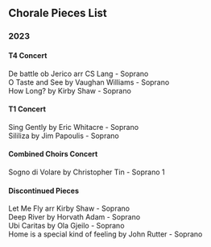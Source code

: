 <body>
  <h2>Chorale Pieces List</h2>
  <h3>2023</h3>
  <h4>T4 Concert</h4>
  <p>De battle ob Jerico arr CS Lang - Soprano<br>O Taste and See by Vaughan Williams - Soprano<br>How Long? by Kirby Shaw - Soprano</p>
  <h4>T1 Concert</h4>
  <p>Sing Gently by Eric Whitacre - Soprano<br>Sililiza by Jim Papoulis - Soprano</p>
  <h4>Combined Choirs Concert</h4>
  <p>Sogno di Volare by Christopher Tin - Soprano 1</p>
  <h4>Discontinued Pieces</h4>
  <p>Let Me Fly arr Kirby Shaw - Soprano<br>Deep River by Horvath Adam - Soprano<br>Ubi Caritas by Ola Gjeilo - Soprano<br>Home is a special kind of feeling by John Rutter - Soprano</p>
</body>